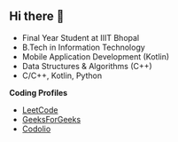 ## Hi there 👋

<!--
**JiitAsh/JiitAsh** is a ✨ _special_ ✨ repository because its `README.md` (this file) appears on your GitHub profile.

Here are some ideas to get you started:

- 🔭 I’m currently working on ...
- 🌱 I’m currently learning ...
- 👯 I’m looking to collaborate on ...
- 🤔 I’m looking for help with ...
- 💬 Ask me about ...
- 📫 How to reach me: ...
- 😄 Pronouns: ...
- ⚡ Fun fact: ...
-->

- Final Year Student at IIIT Bhopal
- B.Tech in Information Technology
- Mobile Application Development (Kotlin)
- Data Structures & Algorithms (C++)
- C/C++, Kotlin, Python



__Coding Profiles__
- [LeetCode](https://leetcode.com/JiitAsh/)
- [GeeksForGeeks](https://auth.geeksforgeeks.org/user/jiit_ash/practice)
- [Codolio](https://codolio.com/profile/JiitAsh)
